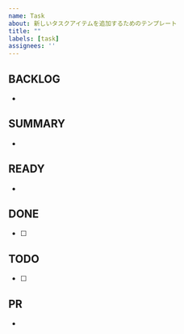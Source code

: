 ```yaml
---
name: Task
about: 新しいタスクアイテムを追加するためのテンプレート
title: ""
labels: [task]
assignees: ''
---
```

## BACKLOG
* 

## SUMMARY
* 

## READY
* 

## DONE
* [ ]  

## TODO
* [ ] 

## PR
* 